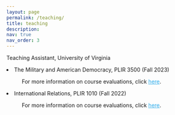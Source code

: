 ```yaml
---
layout: page
permalink: /teaching/
title: teaching
description:
nav: true
nav_order: 3
---
```


Teaching Assistant, University of Virginia

<div>
  <li>The Military and American Democracy, PLIR 3500 (Fall 2023)
  <br>
  <p style="font-size: 14px; text-indent:40px;">
    For more information on course evaluations, click <a href="https://www.dropbox.com/scl/fi/1exb93scxeric1ykc52jx/Report-for-PLIR-3500-101-Special-Topics-PLIR-3500-102-Special-Topics-PLIR-3500-103-Special-Topics-Sowon-Park_dfa35ac0-5d0c-461c-839e-ccca667da9f3en-US.pdf?rlkey=ksthqv28w3n3lvj2io620ylfd&st=zcps525z&dl=0" style="color:#2CABEA; text-decoration: underline;">here</a>.</p>
    </li>

  <li>International Relations, PLIR 1010 (Fall 2022)
  <br>
  <p style="font-size: 14px; text-indent:40px;">
    For more information on course evaluations, click <a href="https://www.dropbox.com/scl/fi/0bbzu1busjl4ez0jcudjm/Report-for-PLIR-1010-104-International-Relations-PLIR-1010-105-International-Relations-PLIR-1010-106-Internati_94FD126C-0B44-4D1E-939F-0F5C7090C3F0en-US.pdf?rlkey=87p30cnz4mxuwfizfa5wwl1f8&st=vllzv8mn&dl=0" style="color:#2CABEA; text-decoration: underline;">here</a>.</p>
    </li>
</div>
